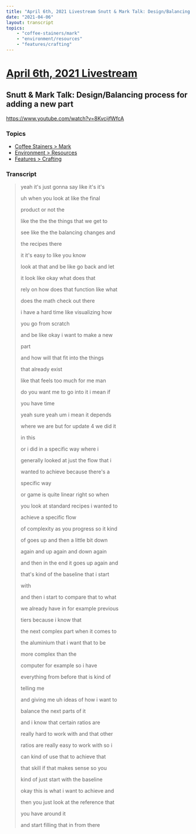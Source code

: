 ```yaml
---
title: "April 6th, 2021 Livestream Snutt & Mark Talk: Design/Balancing process for adding a new part"
date: "2021-04-06"
layout: transcript
topics:
    - "coffee-stainers/mark"
    - "environment/resources"
    - "features/crafting"
---
```

# [April 6th, 2021 Livestream](../2021-04-06.md)
## Snutt & Mark Talk: Design/Balancing process for adding a new part
https://www.youtube.com/watch?v=8KvcijfWfcA

### Topics
* [Coffee Stainers > Mark](../topics/coffee-stainers/mark.md)
* [Environment > Resources](../topics/environment/resources.md)
* [Features > Crafting](../topics/features/crafting.md)

### Transcript

> yeah it's just gonna say like it's it's
>
> uh when you look at like the final
>
> product or not the
>
> like the the the things that we get to
>
> see like the the balancing changes and
>
> the recipes there
>
> it it's easy to like you know
>
> look at that and be like go back and let
>
> it look like okay what does that
>
> rely on how does that function like what
>
> does the math check out there
>
> i have a hard time like visualizing how
>
> you go from scratch
>
> and be like okay i want to make a new
>
> part
>
> and how will that fit into the things
>
> that already exist
>
> like that feels too much for me man
>
> do you want me to go into it i mean if
>
> you have time
>
> yeah sure yeah um i mean it depends
>
> where we are but for update 4 we did it
>
> in this
>
> or i did in a specific way where i
>
> generally looked at just the flow that i
>
> wanted to achieve because there's a
>
> specific way
>
> or game is quite linear right so when
>
> you look at standard recipes i wanted to
>
> achieve a specific flow
>
> of complexity as you progress so it kind
>
> of goes up and then a little bit down
>
> again and up again and down again
>
> and then in the end it goes up again and
>
> that's kind of the baseline that i start
>
> with
>
> and then i start to compare that to what
>
> we already have in for example previous
>
> tiers because i know that
>
> the next complex part when it comes to
>
> the aluminium that i want that to be
>
> more complex than the
>
> computer for example so i have
>
> everything from before that is kind of
>
> telling me
>
> and giving me uh ideas of how i want to
>
> balance the next parts of it
>
> and i know that certain ratios are
>
> really hard to work with and that other
>
> ratios are really easy to work with so i
>
> can kind of use that to achieve that
>
> that skill if that makes sense so you
>
> kind of just start with the baseline
>
> okay this is what i want to achieve and
>
> then you just look at the reference that
>
> you have around it
>
> and start filling that in from there

